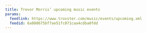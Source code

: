 ```yaml
---
title: Trevor Morris’ upcoming music events
params:
  feedlink: https://www.trovster.com/music/events/upcoming.xml
  feedid: 6a880675bf7ae51fc071caa4cdba0fdd
---
```

